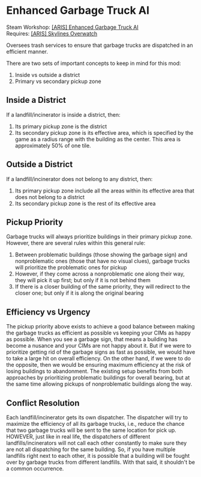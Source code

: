 # Enhanced Garbage Truck AI
Steam Workshop: [[ARIS] Enhanced Garbage Truck AI](http://steamcommunity.com/sharedfiles/filedetails/?id=439582006)  
Requires: [[ARIS] Skylines Overwatch](https://github.com/arislancrescent/CS-SkylinesOverwatch)

Oversees trash services to ensure that garbage trucks are dispatched in an efficient manner.

There are two sets of important concepts to keep in mind for this mod: 

1. Inside vs outside a district
2. Primary vs secondary pickup zone

## Inside a District
If a landfill/incinerator is inside a district, then:

1. Its primary pickup zone is the district
2. Its secondary pickup zone is its effective area, which is specified by the game as a radius range with the building as the center. This area is approximately 50% of one tile.

## Outside a District
If a landfill/incinerator does not belong to any district, then:

1. Its primary pickup zone include all the areas within its effective area that does not belong to a district
2. Its secondary pickup zone is the rest of its effective area

## Pickup Priority
Garbage trucks will always prioritize buildings in their primary pickup zone. However, there are several rules within this general rule:

1. Between problematic buildings (those showing the garbage sign) and nonproblematic ones (those that have no visual clues), garbage trucks will prioritize the problematic ones for pickup
2. However, if they come across a nonproblematic one along their way, they will pick it up first; but only if it is not behind them
3. If there is a closer building of the same priority, they will redirect to the closer one; but only if it is along the original bearing 

## Efficiency vs Urgency
The pickup priority above exists to achieve a good balance between making the garbage trucks as efficient as possible vs keeping your CIMs as happy as possible. When you see a garbage sign, that means a building has become a nusance and your CIMs are not happy about it. But if we were to prioritize getting rid of the garbage signs as fast as possible, we would have to take a large hit on overall efficiency. On the other hand, if we were to do the opposite, then we would be ensuring maximum efficiency at the risk of losing buildings to abandonment. The existing setup benefits from both approaches by prioritizing problematic buildings for overall bearing, but at the same time allowing pickups of nonproblematic buildings along the way.

## Conflict Resolution
Each landfill/incinerator gets its own dispatcher. The dispatcher will try to maximize the efficiency of all its garbage trucks, i.e., reduce the chance that two garbage trucks will be sent to the same location for pick up. HOWEVER, just like in real life, the dispatchers of different landfills/incinerators will not call each other constantly to make sure they are not all dispatching for the same building. So, if you have multiple landfills right next to each other, it is possible that a building will be fought over by garbage trucks from different landfills. With that said, it shouldn't be a common occurrence.
